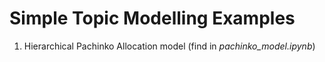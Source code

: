# Simple Topic Modelling Examples
1. Hierarchical Pachinko Allocation model (find in *pachinko_model.ipynb*)
